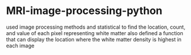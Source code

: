 # MRI-image-processing-python
used image processing methods and statistical to find the location, count, and value of each pixel representing white matter also defined a function that can display the location where the white matter density is highest in each image
